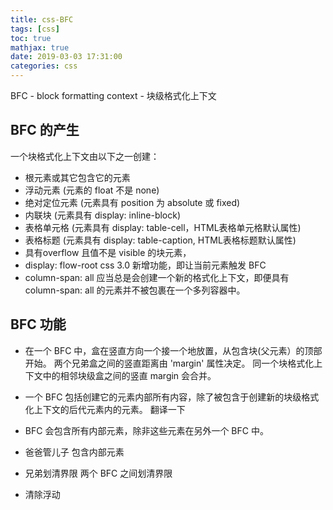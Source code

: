 ```yaml
---
title: css-BFC
tags: [css]
toc: true
mathjax: true
date: 2019-03-03 17:31:00
categories: css
---
```

BFC - block formatting context - 块级格式化上下文

## BFC 的产生
一个块格式化上下文由以下之一创建：

+ 根元素或其它包含它的元素
+ 浮动元素 (元素的 float 不是 none)
+ 绝对定位元素 (元素具有 position 为 absolute 或 fixed)
+ 内联块 (元素具有 display: inline-block)
+ 表格单元格 (元素具有 display: table-cell，HTML表格单元格默认属性)
+ 表格标题 (元素具有 display: table-caption, HTML表格标题默认属性)
+ 具有overflow 且值不是 visible 的块元素，
+ display: flow-root
  css 3.0 新增功能，即让当前元素触发 BFC
+ column-span: all 应当总是会创建一个新的格式化上下文，即便具有 column-span: all 的元素并不被包裹在一个多列容器中。

## BFC 功能
+ 在一个 BFC 中，盒在竖直方向一个接一个地放置，从包含块(父元素）的顶部开始。
  两个兄弟盒之间的竖直距离由 'margin' 属性决定。
  同一个块格式化上下文中的相邻块级盒之间的竖直 margin 会合并。
  
+ 一个 BFC 包括创建它的元素内部所有内容，除了被包含于创建新的块级格式化上下文的后代元素内的元素。
翻译一下
+ BFC 会包含所有内部元素，除非这些元素在另外一个 BFC 中。

+ 爸爸管儿子
  包含内部元素
+ 兄弟划清界限 
  两个 BFC 之间划清界限
  
+ 清除浮动
